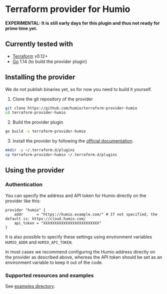 # Terraform provider for Humio

**EXPERIMENTAL: It is still early days for this plugin and thus not ready for prime time yet.**

## Currently tested with

- [Terraform](https://www.terraform.io/downloads.html) v0.12+
- [Go](https://golang.org/doc/install) 1.14 (to build the provider plugin)

## Installing the provider

We do not publish binaries yet, so for now you need to build it yourself.

1. Clone the git repository of the provider

```bash
git clone https://github.com/humio/terraform-provider-humio
cd terraform-provider-humio
```

2. Build the provider plugin

```bash
go build -o terraform-provider-humio
```

3. Install the provider by following the [official documentation](https://www.terraform.io/docs/plugins/basics.html#installing-plugins).

```bash
mkdir -p ~/.terraform.d/plugins
cp terraform-provider-humio ~/.terraform.d/plugins
```

## Using the provider

### Authentication

You can specify the address and API token for Humio directly on the provider like this:

```hcl
provider "humio" {
    addr      = "https://humio.example.com/" # If not specified, the default is: https://cloud.humio.com/
    api_token = "XXXXXXXXXXXXXXXXXXXXXXXXX"
}
```

It is also possible to specify these settings using environment variables `HUMIO_ADDR` and `HUMIO_API_TOKEN`.

In most cases we recommend configuring the Humio address directly on the provider as described above, whereas the API token should be set as an environment variable to keep it out of the code.

### Supported resources and examples

See [examples directory](examples).
